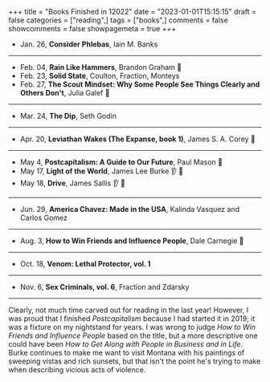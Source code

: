 +++
title = "Books Finished in 12022"
date = "2023-01-01T15:15:15"
draft = false
categories = ["reading",]
tags = ["books",]
comments = false
showcomments = false
showpagemeta = true
+++

- Jan. 26, **Consider Phlebas**, Iain M. Banks

* * *

- Feb. 04, **Rain Like Hammers**, Brandon Graham 🥈
- Feb. 23, **Solid State**, Coulton, Fraction, Monteys
- Feb. 27, **The Scout Mindset: Why Some People See Things Clearly and Others Don't**, Julia Galef 🥈

* * *

- Mar. 24, **The Dip**, Seth Godin

* * *

- Apr. 20, **Leviathan Wakes (The Expanse, book 1)**, James S. A. Corey 🥈

* * *

- May 4, **Postcapitalism: A Guide to Our Future**, Paul Mason 🥈
- May 17, **Light of the World**, James Lee Burke 👂 🥈
- May 18, **Drive**, James Sallis 👂 🥈

* * *

- Jun. 29, **America Chavez: Made in the USA**, Kalinda Vasquez and Carlos Gomez

* * *

- Aug. 3, **How to Win Friends and Influence People**, Dale Carnegie 🥇

* * *

- Oct. 18, **Venom: Lethal Protector, vol. 1**

* * *

- Nov. 6, **Sex Criminals, vol. 6**, Fraction and Zdarsky

* * *

Clearly, not much time carved out for reading in the last year! However, I was proud that I finished _Postcapitalism_ because I had started it in 2019; it was a fixture on my nightstand for years. I was wrong to judge _How to Win Friends and Influence People_ based on the title, but a more descriptive one could have been _How to Get Along with People in Business and in Life_. Burke continues to make me want to visit Montana with his paintings of sweeping vistas and rich sunsets, but that isn't the point he's trying to make when describing vicious acts of violence.
